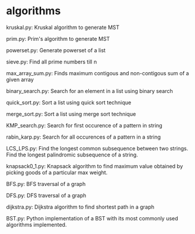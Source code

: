 # algorithms

kruskal.py: Kruskal algorithm to generate MST

prim.py: Prim's algorithm to generate MST

powerset.py: Generate powerset of a list

sieve.py: Find all prime numbers till n

max_array_sum.py: Finds maximum contigous and non-contigous sum of a given array

binary_search.py: Search for an element in a list using binary search

quick_sort.py: Sort a list using quick sort technique

merge_sort.py: Sort a list using merge sort technique

KMP_search.py: Search for first occurence of a pattern in string

rabin_karp.py: Search for all occurences of a pattern in a string

LCS_LPS.py:
	Find the longest common subsequence between two strings.
	Find the longest palindromic subsequence of a string.

knapsack0_1.py: Knapsack algorithm to find maximum value obtained by picking goods of a particular max weight.

BFS.py: BFS traversal of a graph

DFS.py: DFS traversal of a graph

dijkstra.py: Dijkstra algorithm to find shortest path in a graph

BST.py: Python implementation of a BST with its most commonly used algorithms implemented.